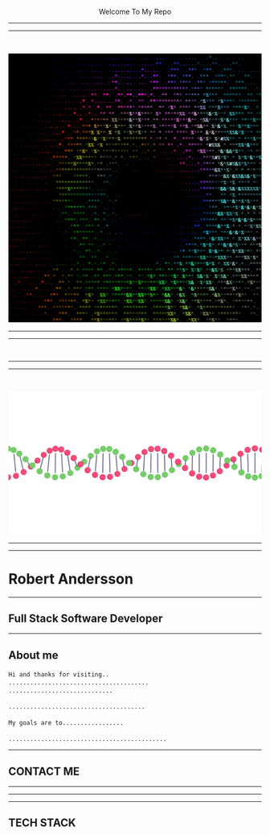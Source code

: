 <p style="text-align: center;"> Welcome To My Repo </p>

-----------------------------------------

<hr>
<br>

![](prophile01.webp)


-------------------

<hr>

```


```
------------------

<hr>
<br>


![](OpulentEllipticalKiskadee-size_restricted.gif)

------------------
<hr>

# Robert Andersson
--------------------
## Full Stack Software Developer
--------------------

## About me

````
Hi and thanks for visiting..
.......................................
.............................

......................................

My goals are to.................

............................................

````
------------------------------

## CONTACT ME
------------------------------



------------------------------
<hr>

TECH STACK
--------------------------------
